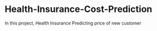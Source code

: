 # Health-Insurance-Cost-Prediction
In this project, Health Insurance Predicting price of new customer 
